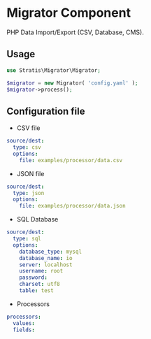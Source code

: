 Migrator Component
==============
PHP Data Import/Export (CSV, Database, CMS).

Usage
---------

```php
use Stratis\Migrator\Migrator;

$migrator = new Migrator( 'config.yaml' );
$migrator->process();
```

Configuration file
---------

* CSV file
```yaml
source/dest:
  type: csv
  options:
    file: examples/processor/data.csv
```

* JSON file
```yaml
source/dest:
  type: json
  options:
    file: examples/processor/data.json
```

* SQL Database
```yaml
source/dest:
  type: sql
  options:
    database_type: mysql
    database_name: io
    server: localhost
    username: root
    password: 
    charset: utf8
    table: test
```

* Processors
```yaml
processors:
  values:
  fields:
```
